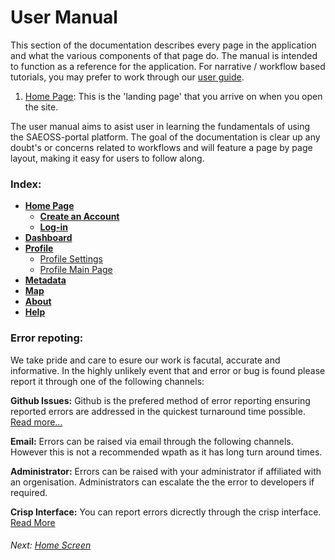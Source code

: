 
# User Manual

<!-- this is a maual for the user to be able to get a great understanding of what the platform does and how it works. Go into GREAT detail here. Guide entries should link to this -->

This section of the documentation describes every page in the application and
what the various components of that page do. The manual is intended to function
as a reference for the application. For narrative / workflow based tutorials,
you may prefer to work through our [user guide](../guide/index.md).

1. [Home Page](home.md): This is the 'landing page' that you arrive on when you open the site.

The user manual aims to asist user in learning the fundamentals of using the SAEOSS-portal platform. The goal of the documentation is clear up any doubt's or concerns related to workflows and will feature a page by page layout, making it easy for users to follow along. 

### Index:
- [**Home Page**](./home.md)
  - [**Create an Account**](./home.md#signup)
  - [**Log-in**](./home.md#login)
- [**Dashboard**](./dashboard.md)
- [**Profile**](./profile_page.md)
  - [Profile Settings](./profile_settings.md)
  - [Profile Main Page](./profile_page.md)
- [**Metadata**](./metdata.md)
- [**Map**](./map.md)
- [**About**](./about.md)
- [**Help**](./help.md)

### Error repoting:
We take pride and care to esure our work is facutal, accurate and informative. In the highly unlikely event that and error or bug is found please report it through one of the following channels:

**Github Issues:** Github is the prefered method of error reporting ensuring reported errors are addressed in the quickest turnaround time possible. [Read more...](opening_issues.md)

**Email:** Errors can be raised via email through the following channels. However this is not a recommended wpath as it has long turn around times.

<!-- we need permission to do this before implementing the mails

- info@kartoza.com
- example@sansa.cm
- exanple@saeonn.com -->
**Administrator:** Errors can be raised with your administrator if affiliated with an orgenisation. Administrators can escalate the the error to developers if required.

**Crisp Interface:** You can report errors dicrectly through the crisp interface. [Read More](./home.md#chrisp-interface)

###### Next: [Home Screen](./home.md)